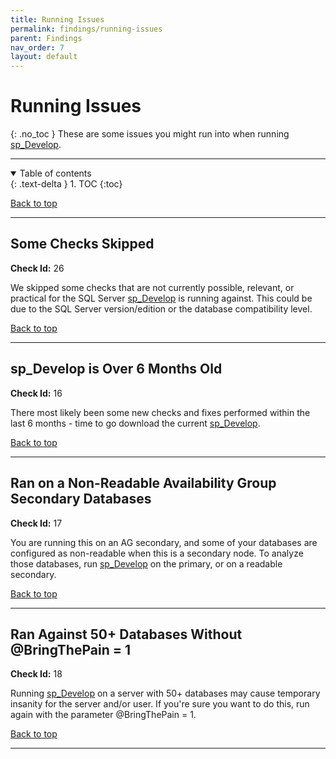 ```yaml
---
title: Running Issues
permalink: findings/running-issues
parent: Findings
nav_order: 7
layout: default
---
```


# Running Issues
{: .no_toc }
These are some issues you might run into when running [sp_Develop](https://raw.githubusercontent.com/EmergentSoftware/SQL-Server-Development-Assessment/master/sp_Develop.sql).

---

<details open markdown="block">
  <summary>
    Table of contents
  </summary>
  {: .text-delta }
1. TOC
{:toc}
</details>

[Back to top](#top)

---

## Some Checks Skipped
**Check Id:** 26

We skipped some checks that are not currently possible, relevant, or practical for the SQL Server [sp_Develop](https://raw.githubusercontent.com/EmergentSoftware/SQL-Server-Development-Assessment/master/sp_Develop.sql) is running against. This could be due to the SQL Server version/edition or the database compatibility level.


[Back to top](#top)

---


## sp_Develop is Over 6 Months Old
**Check Id:** 16

There most likely been some new checks and fixes performed within the last 6 months - time to go download the current [sp_Develop](https://raw.githubusercontent.com/EmergentSoftware/SQL-Server-Development-Assessment/master/sp_Develop.sql).


[Back to top](#top)

---

## Ran on a Non-Readable Availability Group Secondary Databases
**Check Id:** 17

You are running this on an AG secondary, and some of your databases are configured as non-readable when this is a secondary node. To analyze those databases, run [sp_Develop](https://raw.githubusercontent.com/EmergentSoftware/SQL-Server-Development-Assessment/master/sp_Develop.sql) on the primary, or on a readable secondary.


[Back to top](#top)

---
 
## Ran Against 50+ Databases Without @BringThePain = 1
**Check Id:** 18

Running [sp_Develop](https://raw.githubusercontent.com/EmergentSoftware/SQL-Server-Development-Assessment/master/sp_Develop.sql) on a server with 50+ databases may cause temporary insanity for the server and/or user. If you're sure you want to do this, run again with the parameter @BringThePain = 1.

[Back to top](#top)

---
</br></br></br></br></br></br></br></br></br></br></br></br></br></br></br></br></br></br></br></br></br></br></br></br></br></br></br></br></br></br></br></br>
